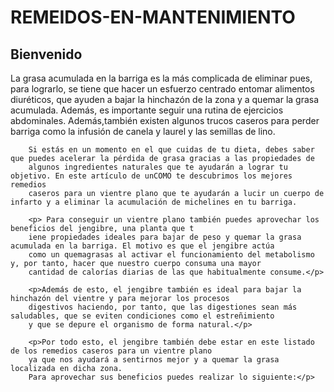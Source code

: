 # REMEIDOS-EN-MANTENIMIENTO

<h2>Bienvenido</h2>
        La grasa acumulada en la barriga es la más complicada de eliminar pues, para lograrlo, se tiene que hacer un esfuerzo centrado entomar alimentos
        diuréticos, que ayuden a bajar la hinchazón de la zona y a quemar la grasa acumulada. Además,
        es importante seguir una rutina de ejercicios abdominales. Además,también existen algunos trucos caseros para perder barriga
        como la infusión de canela y laurel y las semillas de lino.
        
        Si estás en un momento en el que cuidas de tu dieta, debes saber que puedes acelerar la pérdida de grasa gracias a las propiedades de 
        algunos ingredientes naturales que te ayudarán a lograr tu objetivo. En este artículo de unCOMO te descubrimos los mejores remedios
        caseros para un vientre plano que te ayudarán a lucir un cuerpo de infarto y a eliminar la acumulación de michelines en tu barriga.
        
        <p> Para conseguir un vientre plano también puedes aprovechar los beneficios del jengibre, una planta que t
        iene propiedades ideales para bajar de peso y quemar la grasa acumulada en la barriga. El motivo es que el jengibre actúa 
        como un quemagrasas al activar el funcionamiento del metabolismo y, por tanto, hacer que nuestro cuerpo consuma una mayor 
        cantidad de calorías diarias de las que habitualmente consume.</p>
        
        <p>Además de esto, el jengibre también es ideal para bajar la hinchazón del vientre y para mejorar los procesos 
        digestivos haciendo, por tanto, que las digestiones sean más saludables, que se eviten condiciones como el estreñimiento 
        y que se depure el organismo de forma natural.</p>
        
        <p>Por todo esto, el jengibre también debe estar en este listado de los remedios caseros para un vientre plano 
        ya que nos ayudará a sentirnos mejor y a quemar la grasa localizada en dicha zona. 
        Para aprovechar sus beneficios puedes realizar lo siguiente:</p>
